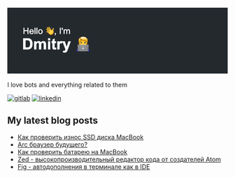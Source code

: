 ![Screenshot](header.png)

<p align='left'>I love bots and everything related to them</p>

[<img src='https://cdn.jsdelivr.net/npm/simple-icons@9.5.0/icons/gitlab.svg' alt='gitlab' height='40'>](https://gitlab.com/DiSonDS)
[<img src='https://cdn.jsdelivr.net/npm/simple-icons@9.5.0/icons/linkedin.svg' alt='linkedin' height='40'>](https://www.linkedin.com/in/disonds/)

## My latest blog posts
<!-- BLOGPOSTS:START -->
- [Как проверить износ SSD диска MacBook](https://blog.disonds.com/2023/12/04/kak-provierit-iznos-ssd-macbook/)
- [Arc браузер будущего?](https://blog.disonds.com/2023/11/04/arc-brauzier-budushchiegho/)
- [Как проверить батарею на MacBook](https://blog.disonds.com/2023/10/22/kak-provierit-batarieiu-na-macbook/)
- [Zed - высокопроизводительный редактор кода от создателей Atom](https://blog.disonds.com/2023/07/16/zed-vysokoproizvoditielnyi-riedaktor-koda-ot-sozdatieliei-atom/)
- [Fig - автодополнения в терминале как в IDE](https://blog.disonds.com/2023/07/14/fig-avtodopolnieniia-v-tierminalie-kak-v-ide/)
<!-- BLOGPOSTS:END -->
